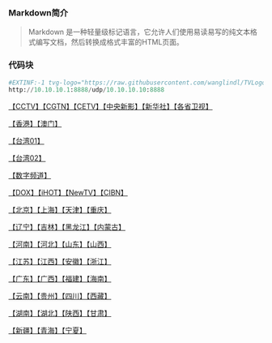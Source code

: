 ### Markdown简介

> Markdown 是一种轻量级标记语言，它允许人们使用易读易写的纯文本格式编写文档，然后转换成格式丰富的HTML页面。

### 代码块
``` python
#EXTINF:-1 tvg-logo="https://raw.githubusercontent.com/wanglindl/TVLogo/main/CCTV1.png" tvg-id="1" tvg-name="CCTV1" group-title="央视高清",CCTV-1综合
http://10.10.10.1:8888/udp/10.10.10.10:8888
```





[【CCTV】【CGTN】【CETV】【中央新影】【新华社】【各省卫视】](https://github.com/wanglindl/TVLogo/blob/main/01.md)

[【香港】【澳门】](https://github.com/wanglindl/TVLogo/blob/main/01.md)

[【台湾01】](https://github.com/wanglindl/TVLogo/blob/main/01.md)

[【台湾02】](https://github.com/wanglindl/TVLogo/blob/main/01.md)

[【数字频道】](https://github.com/wanglindl/TVLogo/blob/main/01.md)

[【DOX】【iHOT】【NewTV】【CIBN】](https://github.com/wanglindl/TVLogo/blob/main/01.md)

[【北京】【上海】【天津】【重庆】](https://github.com/wanglindl/TVLogo/blob/main/01.md)

[【辽宁】【吉林】【黑龙江】【内蒙古】](https://github.com/wanglindl/TVLogo/blob/main/01.md)

[【河南】【河北】【山东】【山西】](https://github.com/wanglindl/TVLogo/blob/main/01.md)

[【江苏】【江西】【安徽】【浙江】](https://github.com/wanglindl/TVLogo/blob/main/01.md)

[【广东】【广西】【福建】【海南】](https://github.com/wanglindl/TVLogo/blob/main/01.md)

[【云南】【贵州】【四川】【西藏】](https://github.com/wanglindl/TVLogo/blob/main/01.md)

[【湖南】【湖北】【陕西】【甘肃】](https://github.com/wanglindl/TVLogo/blob/main/01.md)

[【新疆】【青海】【宁夏】](https://github.com/wanglindl/TVLogo/blob/main/01.md)
